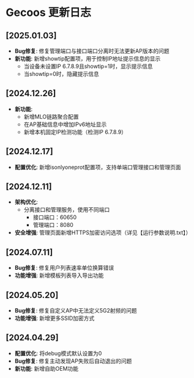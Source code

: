 # Gecoos 更新日志

## [2025.01.03]
- **Bug修复**: 修复管理端口与接口端口分离时无法更新AP版本的问题
- **新功能**: 新增showtip配置项，用于控制IP地址提示信息的显示
  - 当设备未设置IP 6.7.8.9且showtip=1时，显示提示信息
  - 当showtip=0时，隐藏提示信息

## [2024.12.26]
- **新功能**: 
  - 新增MLO链路聚合配置
  - 在AP基础信息中增加IPv6地址显示
  - 新增本机固定IP检测功能（检测IP 6.7.8.9）

## [2024.12.17]
- **配置优化**: 新增isonlyoneprot配置项，支持单端口管理接口和管理页面

## [2024.12.11]
- **架构优化**: 
  - 分离接口和管理服务，使用不同端口
    - 接口端口：60650
    - 管理端口：8080
- **安全增强**: 管理页面新增HTTPS加密访问选项（详见【运行参数说明.txt】）

## [2024.07.11]
- **Bug修复**: 修复用户列表速率单位换算错误
- **功能增强**: 新增模板列表导入导出功能

## [2024.05.20]
- **Bug修复**: 修复自定义AP中无法定义5G2射频的问题
- **功能增强**: 新增更多SSID加密方式

## [2024.04.29]
- **配置优化**: 将debug模式默认设置为0
- **Bug修复**: 修复主动发现AP失败后自动退出的问题
- **新功能**: 新增自助OEM功能